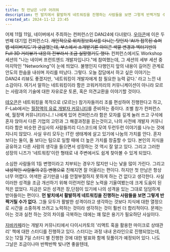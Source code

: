 ```yaml
---
title: 첫 만남은 너무 어려워
description: 먼 발치에서 활발하게 네트워킹을 진행하는 사람들을 보면 그렇게 반짝거릴 수가 없다.
created_at: 2024-11-12 23:45
---
```


어제 11월 11일, 네이버에서 주최하는 컨퍼런스인 DAN24에 다녀왔다. [우아콘](https://pancodev.io/small_talk/2024/2024-woowacon)에 이은 두번째 대기업 컨퍼런스다. ~~개인적으로 위치정보회사를 다니는 탓인지 'AI가 접목된 슈퍼앱 네이버지도'가 궁금했는데, 부스에서 소개받기론 아이콘 색깔 변경과 벡터기반의 Full 3D 거리뷰가 내용의 전부라서 조금 실망했기도 했다.~~ 컨퍼런스에서도 Workshop 세션의 "나는 네이버 프런트엔드 개발자입니다."에 참여했는데, 그 세션의 세부 세션 중 마지막인 "Networking"이 눈에 띄었다. 불행인지 다행인지 앞의 내용이 길어진 관계로 안도의 한숨을 내쉬며 자리를 떠났다. 그렇다. 오늘 잡담에서 하고 싶은 이야기는 DAN24 리뷰도 좋겠지만, '네트워킹이 개발자에게 참 필요한 능력 같다.' 라고 느낀 내 소감이다. 여기서 말하는 네트워킹이라 함은 코워커끼리의 커뮤니케이션이 아니라 모르는 사람과의 기술에 대한 자유로운 토론, 혹은 의견교환을 이야기할 것이다.

[테오콘](https://www.teoconf.com/)은 네트워킹을 목적으로 (모르는) 참가자들끼리 조를 편성하여 진행한다고 하고, F-Lab에서는 [월정액의 유료 개발자 커뮤니티](https://f-lab.kr/dev-club)를 준비하는 중이다. 조별 참가 컨퍼런스에, 월정액 커뮤니티라니..! 나에게 있어 컨퍼런스라 함은 모자를 깊게 눌러 쓰고 구석에 혼자 앉아서 다른 기업의 고민과 그 해결과정을 듣는것이고, 나의 사전에 개발자 커뮤니티라 함은 비슷한 관심사의 사람들끼리 디스코드에 모여 두런두런 이야기를 나누는 것에 지나지 않았다. 사실 우리 모두는 IT란 생태계에 살고 있기에 나눔의 가치를 안다. 혼자 보다는 둘이, 둘 보다는 팀으로 일할 때에 더 높은 가치를 창출할 수 있다. 본인의 지식을 공유하고 다른 사람의 생각을 들으면서 성장하는 것 역시 잘 알고 있다. 그리고 그러한 성장의 니즈가 '네트워킹'이란 형태로 내 주변에서도 쉽게 찾아볼 수 있게 되었다.

소심한 사람들의 1등 변명이라고 치부되는 경우가 많지만 나는 낯을 많이 가린다. 그리고 ~~내성적인 사람들의 2등 변명으로~~ 친해지면 잘 어울리는 편이다. 하지만 첫 만남은 항상 너무 어렵다. 어색한 공기만큼 나를 안절부절하지 못하게 하는 건 없다고 생각한다. 사실 이러한 성격을 조금 개선하기 위해 이런저런 많은 노력을 기울여봤는데 크게 도움이 된 적은 없었다. 지금은 모든 성격은 장,단점이 있기에 나의 성격을 있는 그대로 덤덤하게 받아들이는 편이다. **먼 발치에서 활발하게 네트워킹을 진행하는 사람들을 보면 그렇게 반짝거릴 수가 없다.** 그들 모두가 활발한 성격이라고 생각하는 것보다 지식에 대한 열정으로 시간을 소중하게 쓰려고 노력하는 것이라 생각하는 것이 훨씬 더 합리적이다. 문제는 아는 것과 실천 하는 것의 차이를 극복하는 데에는 꽤 많은 용기가 필요하단 사실이다.

[자바카페](https://phantom-sycamore-adc.notion.site/6b9f59a73665403fb49e767a399314e5)라는 개발자 커뮤니티에서 다이시카토의 '리액트 훅을 활용한 마이크로 상태관리' 책에 대한 스터디를 진행하고 있다. 스터디는 과정 내내 온라인으로 진행되었는데, 오는 12월 7일 스터디 별 진행한 것에 대한 발표와 함께 뒷풀이가 예정되어 있다. 나도 그날은 조금이나마 반짝반짝 빛나면 좋을텐데,

